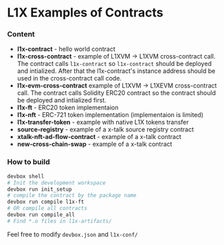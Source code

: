 # L1X Examples of Contracts

### Content
* **l1x-contract** - hello world contract
* **l1x-cross-contract** - example of L1XVM -> L1XVM cross-contract call. The contract calls `l1x-contract` so `l1x-contract` should be deployed and intialized. After that the l1x-contract's instance address should be used in the cross-contract call code.
* **l1x-evm-cross-contract** example of L1XVM -> L1XEVM cross-contract call. The contract calls Solidity ERC20 contract so the contract should be deployed and intialized first.
* **l1x-ft** - ERC20 token implementaion
* **l1x-nft** - ERC-721 token implementation (implementaion is limited)
* **l1x-transfer-token** - example with native L1X tokens transfer
* **source-registry** - example of a x-talk source registry contract
* **xtalk-nft-ad-flow-contract** - example of a x-talk contract
* **new-cross-chain-swap** - example of a x-talk contract

### How to build
```bash
devbox shell
# Init the development workspace
devbox run init_setup
# compile the contract by the package name
devbox run compile l1x-ft
# OR compile all contracts
devbox run compile_all
# Find *.o files in l1x-artifacts/
```
Feel free to modify `devbox.json` and `l1x-conf/`